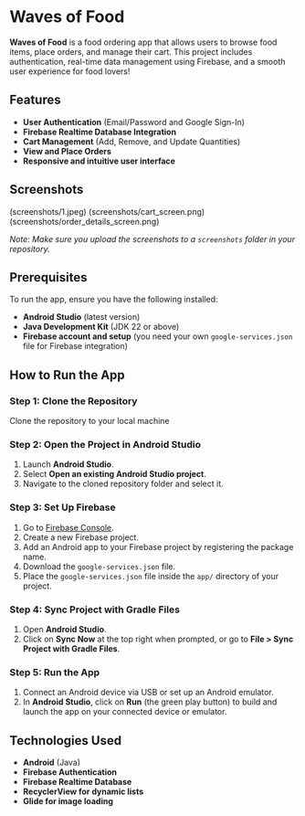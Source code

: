 # **Waves of Food**

**Waves of Food** is a food ordering app that allows users to browse food items, place orders, and manage their cart. This project includes authentication, real-time data management using Firebase, and a smooth user experience for food lovers!

## **Features**
- **User Authentication** (Email/Password and Google Sign-In)
- **Firebase Realtime Database Integration**
- **Cart Management** (Add, Remove, and Update Quantities)
- **View and Place Orders**
- **Responsive and intuitive user interface**

## **Screenshots**
(screenshots/1.jpeg)
(screenshots/cart_screen.png)
(screenshots/order_details_screen.png)

*Note: Make sure you upload the screenshots to a `screenshots` folder in your repository.*

## **Prerequisites**
To run the app, ensure you have the following installed:
- **Android Studio** (latest version)
- **Java Development Kit** (JDK 22 or above)
- **Firebase account and setup** (you need your own `google-services.json` file for Firebase integration)

## **How to Run the App**

### **Step 1: Clone the Repository**
Clone the repository to your local machine

### **Step 2: Open the Project in Android Studio**
1. Launch **Android Studio**.
2. Select **Open an existing Android Studio project**.
3. Navigate to the cloned repository folder and select it.

### **Step 3: Set Up Firebase**
1. Go to [Firebase Console](https://console.firebase.google.com/).
2. Create a new Firebase project.
3. Add an Android app to your Firebase project by registering the package name.
4. Download the `google-services.json` file.
5. Place the `google-services.json` file inside the `app/` directory of your project.

### **Step 4: Sync Project with Gradle Files**
1. Open **Android Studio**.
2. Click on **Sync Now** at the top right when prompted, or go to **File > Sync Project with Gradle Files**.

### **Step 5: Run the App**
1. Connect an Android device via USB or set up an Android emulator.
2. In **Android Studio**, click on **Run** (the green play button) to build and launch the app on your connected device or emulator.

## **Technologies Used**
- **Android** (Java)
- **Firebase Authentication**
- **Firebase Realtime Database**
- **RecyclerView for dynamic lists**
- **Glide for image loading**
